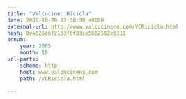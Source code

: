 ```yaml
---
title: "Valcucine: Ricicla"
date: 2005-10-20 22:38:30 +0000
external-url: http://www.valcucinena.com/VCRicicla.html
hash: 0ea526e6f2133f6f83ce5652562e0311
annum:
    year: 2005
    month: 10
url-parts:
    scheme: http
    host: www.valcucinena.com
    path: /VCRicicla.html

---
```




